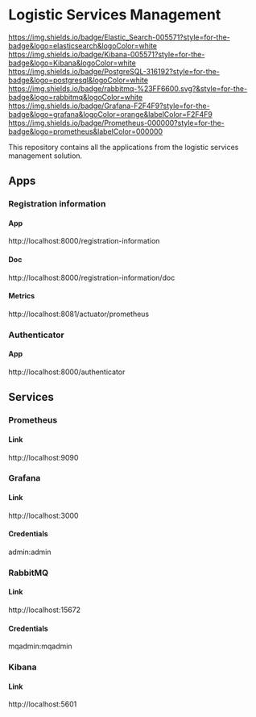 # Logistic Services Management

https://img.shields.io/badge/Elastic_Search-005571?style=for-the-badge&logo=elasticsearch&logoColor=white
https://img.shields.io/badge/Kibana-005571?style=for-the-badge&logo=Kibana&logoColor=white
https://img.shields.io/badge/PostgreSQL-316192?style=for-the-badge&logo=postgresql&logoColor=white
https://img.shields.io/badge/rabbitmq-%23FF6600.svg?&style=for-the-badge&logo=rabbitmq&logoColor=white
https://img.shields.io/badge/Grafana-F2F4F9?style=for-the-badge&logo=grafana&logoColor=orange&labelColor=F2F4F9
https://img.shields.io/badge/Prometheus-000000?style=for-the-badge&logo=prometheus&labelColor=000000

This repository contains all the applications from the logistic services management solution.


## Apps

### Registration information

#### App
http://localhost:8000/registration-information

#### Doc
http://localhost:8000/registration-information/doc

#### Metrics
http://localhost:8081/actuator/prometheus


### Authenticator

#### App
http://localhost:8000/authenticator


## Services

### Prometheus
#### Link
http://localhost:9090

### Grafana
#### Link
http://localhost:3000
#### Credentials
admin:admin

### RabbitMQ
#### Link
http://localhost:15672
#### Credentials
mqadmin:mqadmin

### Kibana
#### Link
http://localhost:5601
